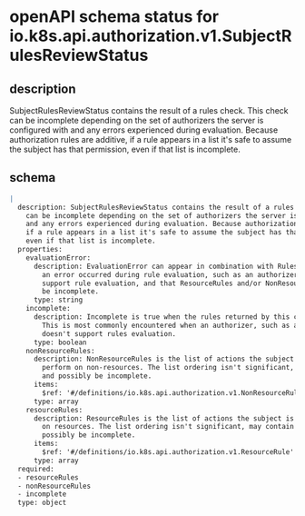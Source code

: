 # openAPI schema status for io.k8s.api.authorization.v1.SubjectRulesReviewStatus

## description

SubjectRulesReviewStatus contains the result of a rules check. This check can be incomplete depending on the set of authorizers the server is configured with and any errors experienced during evaluation. Because authorization rules are additive, if a rule appears in a list it's safe to assume the subject has that permission, even if that list is incomplete.

## schema

```yaml
|
  description: SubjectRulesReviewStatus contains the result of a rules check. This check
    can be incomplete depending on the set of authorizers the server is configured with
    and any errors experienced during evaluation. Because authorization rules are additive,
    if a rule appears in a list it's safe to assume the subject has that permission,
    even if that list is incomplete.
  properties:
    evaluationError:
      description: EvaluationError can appear in combination with Rules. It indicates
        an error occurred during rule evaluation, such as an authorizer that doesn't
        support rule evaluation, and that ResourceRules and/or NonResourceRules may
        be incomplete.
      type: string
    incomplete:
      description: Incomplete is true when the rules returned by this call are incomplete.
        This is most commonly encountered when an authorizer, such as an external authorizer,
        doesn't support rules evaluation.
      type: boolean
    nonResourceRules:
      description: NonResourceRules is the list of actions the subject is allowed to
        perform on non-resources. The list ordering isn't significant, may contain duplicates,
        and possibly be incomplete.
      items:
        $ref: '#/definitions/io.k8s.api.authorization.v1.NonResourceRule'
      type: array
    resourceRules:
      description: ResourceRules is the list of actions the subject is allowed to perform
        on resources. The list ordering isn't significant, may contain duplicates, and
        possibly be incomplete.
      items:
        $ref: '#/definitions/io.k8s.api.authorization.v1.ResourceRule'
      type: array
  required:
  - resourceRules
  - nonResourceRules
  - incomplete
  type: object

```
